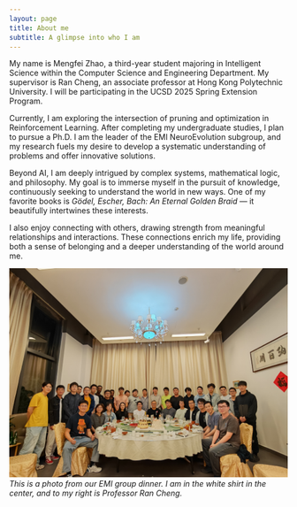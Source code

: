 ```yaml
---
layout: page
title: About me
subtitle: A glimpse into who I am
---
```

My name is Mengfei Zhao, a third-year student majoring in Intelligent Science within the Computer Science and Engineering Department. My supervisor is Ran Cheng, an associate professor at Hong Kong Polytechnic University. I will be participating in the UCSD 2025 Spring Extension Program.

Currently, I am exploring the intersection of pruning and optimization in Reinforcement Learning. After completing my undergraduate studies, I plan to pursue a Ph.D. I am the leader of the EMI NeuroEvolution subgroup, and my research fuels my desire to develop a systematic understanding of problems and offer innovative solutions.

Beyond AI, I am deeply intrigued by complex systems, mathematical logic, and philosophy. My goal is to immerse myself in the pursuit of knowledge, continuously seeking to understand the world in new ways. One of my favorite books is *Gödel, Escher, Bach: An Eternal Golden Braid* — it beautifully intertwines these interests.

I also enjoy connecting with others, drawing strength from meaningful relationships and interactions. These connections enrich my life, providing both a sense of belonging and a deeper understanding of the world around me.

![EMI Group Dinner](assets/img/group_dinner.jpg)
*This is a photo from our EMI group dinner. I am in the white shirt in the center, and to my right is Professor Ran Cheng.*

